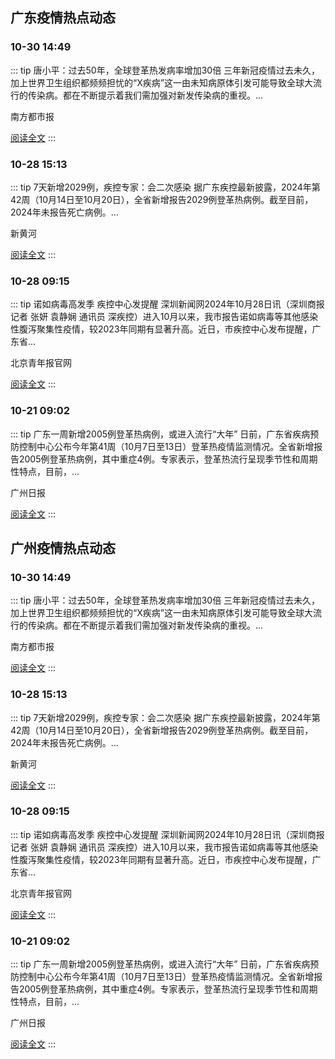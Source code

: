 
## 广东疫情热点动态

  
### 10-30 14:49
::: tip 唐小平：过去50年，全球登革热发病率增加30倍
三年新冠疫情过去未久，加上世界卫生组织都频频担忧的“X疾病”这一由未知病原体引发可能导致全球大流行的传染病。都在不断提示着我们需加强对新发传染病的重视。...

南方都市报

[阅读全文](https://view.inews.qq.com/a/20241030A05MDC00?uid=101705948131&chlid=_qqnews_custom_search_pictext)
:::

### 10-28 15:13
::: tip 7天新增2029例，疾控专家：会二次感染
据广东疾控最新披露，2024年第42周（10月14日至10月20日），全省新增报告2029例登革热病例。截至目前，2024年未报告死亡病例。...

新黄河

[阅读全文](https://view.inews.qq.com/a/20241028A05E2C00?uid=101705948131&chlid=_qqnews_custom_search_pictext)
:::

### 10-28 09:15
::: tip 诺如病毒高发季 疾控中心发提醒
深圳新闻网2024年10月28日讯（深圳商报记者 张妍 袁静娴 通讯员 深疾控）进入10月以来，我市报告诺如病毒等其他感染性腹泻聚集性疫情，较2023年同期有显著升高。近日，市疾控中心发布提醒，广东省...

北京青年报官网

[阅读全文](https://view.inews.qq.com/a/20241028A01UDA00?uid=101705948131&chlid=_qqnews_custom_search_pictext)
:::

### 10-21 09:02
::: tip 广东一周新增2005例登革热病例，或进入流行“大年”
日前，广东省疾病预防控制中心公布今年第41周（10月7日至13日）登革热疫情监测情况。全省新增报告2005例登革热病例，其中重症4例。专家表示，登革热流行呈现季节性和周期性特点，目前，...

广州日报

[阅读全文](https://view.inews.qq.com/a/20241021A01FSK00?uid=101705948131&chlid=_qqnews_custom_search_pictext)
:::


## 广州疫情热点动态

  
### 10-30 14:49
::: tip 唐小平：过去50年，全球登革热发病率增加30倍
三年新冠疫情过去未久，加上世界卫生组织都频频担忧的“X疾病”这一由未知病原体引发可能导致全球大流行的传染病。都在不断提示着我们需加强对新发传染病的重视。...

南方都市报

[阅读全文](https://view.inews.qq.com/a/20241030A05MDC00?uid=101705948131&chlid=_qqnews_custom_search_pictext)
:::

### 10-28 15:13
::: tip 7天新增2029例，疾控专家：会二次感染
据广东疾控最新披露，2024年第42周（10月14日至10月20日），全省新增报告2029例登革热病例。截至目前，2024年未报告死亡病例。...

新黄河

[阅读全文](https://view.inews.qq.com/a/20241028A05E2C00?uid=101705948131&chlid=_qqnews_custom_search_pictext)
:::

### 10-28 09:15
::: tip 诺如病毒高发季 疾控中心发提醒
深圳新闻网2024年10月28日讯（深圳商报记者 张妍 袁静娴 通讯员 深疾控）进入10月以来，我市报告诺如病毒等其他感染性腹泻聚集性疫情，较2023年同期有显著升高。近日，市疾控中心发布提醒，广东省...

北京青年报官网

[阅读全文](https://view.inews.qq.com/a/20241028A01UDA00?uid=101705948131&chlid=_qqnews_custom_search_pictext)
:::

### 10-21 09:02
::: tip 广东一周新增2005例登革热病例，或进入流行“大年”
日前，广东省疾病预防控制中心公布今年第41周（10月7日至13日）登革热疫情监测情况。全省新增报告2005例登革热病例，其中重症4例。专家表示，登革热流行呈现季节性和周期性特点，目前，...

广州日报

[阅读全文](https://view.inews.qq.com/a/20241021A01FSK00?uid=101705948131&chlid=_qqnews_custom_search_pictext)
:::

